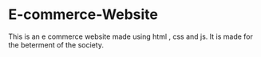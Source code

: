 # E-commerce-Website
This is an e commerce website made using html , css and js.
It is made for the beterment of the society. 

